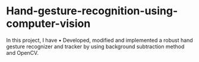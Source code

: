 # Hand-gesture-recognition-using-computer-vision
In this project, I have • Developed, modified and implemented a robust hand gesture recognizer and tracker by using background subtraction method and OpenCV.
